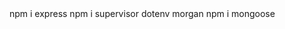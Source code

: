 <!-- npm init -y -->
<!-- Installed express using --> npm i express
<!-- created server.js upto block - a -->
<!-- installed supervisor dotenv and morgan--> npm i supervisor dotenv morgan
<!-- morgon : for logging HTTP requests and responses in Node. js applications. -->
<!-- created a shared cluster named ecommerce on mongoDB -->
<!-- added MONGODB_URL in .env file and connected the url in mongoDB Compass -->

<!-- installed mongoose : enables developers to define data models with fields, data types, validation rules, and default values, making it easier to ensure data consistency and integrity.
 --> npm i mongoose